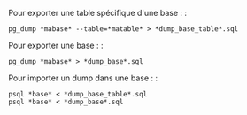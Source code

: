 Pour exporter une table spécifique d'une base : :

    pg_dump *mabase* --table=*matable* > *dump_base_table*.sql

Pour exporter une base : :

    pg_dump *mabase* > *dump_base*.sql

Pour importer un dump dans une base : :

    psql *base* < *dump_base_table*.sql
    psql *base* < *dump_base*.sql
